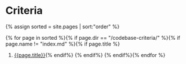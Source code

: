 # Criteria

{% assign sorted = site.pages | sort:"order" %}

{% for page in sorted %}{% if page.dir == "/codebase-criteria/" %}{% if page.name != "index.md" %}{% if page.title %}
1. [{{page.title}}]({{page.url}}){% endif%}    {% endif%}  {% endif%}{% endfor %}

